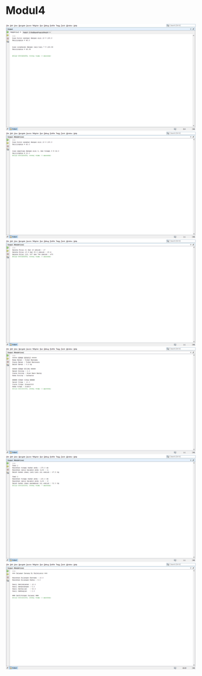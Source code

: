 # Modul4
![alt text](https://github.com/Roihan1303/Modul4/blob/master/Screenshot%20(39).png)
![alt text](https://github.com/Roihan1303/Modul4/blob/master/Screenshot%20(40).png)
![alt text](https://github.com/Roihan1303/Modul4/blob/master/Screenshot%20(41).png)
![alt text](https://github.com/Roihan1303/Modul4/blob/master/Screenshot%20(42).png)
![alt text](https://github.com/Roihan1303/Modul4/blob/master/Screenshot%20(43).png)
![alt text](https://github.com/Roihan1303/Modul4/blob/master/Screenshot%20(44).png)
